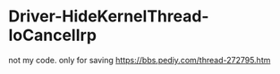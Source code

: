 # Driver-HideKernelThread-IoCancelIrp
not my code. only for saving
https://bbs.pediy.com/thread-272795.htm
